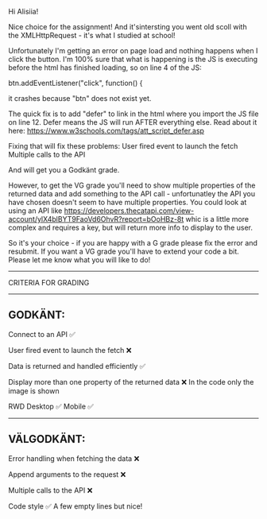 Hi Alisiia!

Nice choice for the assignment! And it'sintersting you went old scoll with the XMLHttpRequest - it's what I studied at school!

Unfortunately I'm getting an error on page load and nothing happens when I click the button. I'm 100% sure that what is happening is the JS is executing before the html has finished loading, so on line 4 of the JS:

  btn.addEventListener("click", function() {

it crashes because "btn" does not exist yet.

The quick fix is to add "defer" to link in the html where you import the JS file on line 12. Defer means the JS will run AFTER everything else. Read about it here: https://www.w3schools.com/tags/att_script_defer.asp

Fixing that will fix these problems:
  User fired event to launch the fetch
  Multiple calls to the API

And will get you a Godkänt grade.

However, to get the VG grade you'll need to show multiple properties of the returned data and add something to the API call - unfortunatley the API you have chosen doesn't seem to have multiple properties. You could look at using an API like https://developers.thecatapi.com/view-account/ylX4blBYT9FaoVd6OhvR?report=bOoHBz-8t whic is a little more complex and requires a key, but will return more info to display to the user.


So it's your choice - if you are happy with a G grade please fix the error and resubmit. If you want a VG grade you'll have to extend your code a bit. Please let me know what you will like to do!

*************************************

CRITERIA FOR GRADING

*************************************

GODKÄNT:
-------------------------------------

Connect to an API ✅

User fired event to launch the fetch ❌

Data is returned and handled efficiently ✅

Display more than one property of the returned data ❌
  In the code only the image is shown

RWD
  Desktop ✅
  Mobile ✅

-------------------------------------

VÄLGODKÄNT:
-------------------------------------

Error handling when fetching the data ❌

Append arguments to the request ❌

Multiple calls to the API ❌

Code style ✅
  A few empty lines but nice!